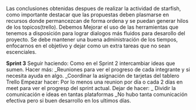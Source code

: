 Las conclusiones obtenidas despues de realizar la actividad de starfish, como importante destacar que las propuestas deben plasmarse en recursos donde permancezcan de forma ordena y se puedan generar hilos de los topicos(trello). Debemos Mejorar el uso de las herramientas que tenemos a disposición para lograr dialogos más fluidos para desarollo del proyecto. Se debe mantener una buena administración de los tiempos, enfocarnos en el objetivo y dejar como un extra tareas que no sean escenciales.

**Sprint 3**
Seguir haciendo: Como en el Sprint 2 intercambiar ideas que sumen.
Hacer más: _Reuniones para ver el progreso de cada integrante y si necesita ayuda en algo.
           _Coordinar la asignación de tarjetas del tablero Trello
Empezar hacer: Por lo menos una reunion por día o cada 2 días en meet para ver el progresp del sprint actual.
Dejar de hacer: _ Dividir la comunicación e ideas en tantas plataformas
                _No hubo tanta comunicación efectiva pero si buen desarrollo en los ultimos días.

